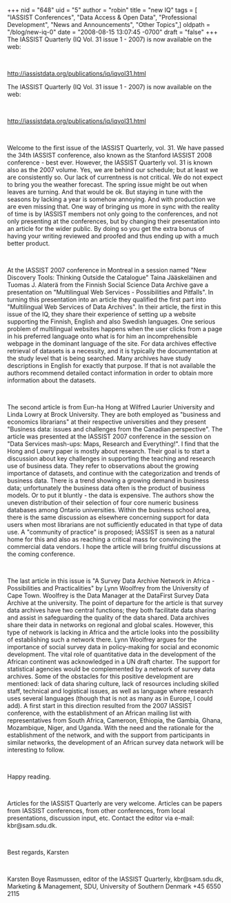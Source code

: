 +++
nid = "648"
uid = "5"
author = "robin"
title = "new IQ"
tags = [ "IASSIST Conferences", "Data Access & Open Data", "Professional Development", "News and Announcements", "Other Topics",]
oldpath = "/blog/new-iq-0"
date = "2008-08-15 13:07:45 -0700"
draft = "false"
+++
The IASSIST Quarterly (IQ Vol. 31 issue 1 - 2007) is now available on
the web:

 

<http://iassistdata.org/publications/iq/iqvol31.html>

The IASSIST Quarterly (IQ Vol. 31 issue 1 - 2007) is now available on
the web:

 

<http://iassistdata.org/publications/iq/iqvol31.html>

 

Welcome to the first issue of the IASSIST Quarterly, vol. 31. We have
passed the 34th IASSIST conference, also known as the Stanford IASSIST
2008 conference - best ever. However, the IASSIST Quarterly vol. 31 is
known also as the 2007 volume. Yes, we are behind our schedule; but at
least we are consistently so. Our lack of currentness is not critical.
We do not expect to bring you the weather forecast. The spring issue
might be out when leaves are turning. And that would be ok. But staying
in tune with the seasons by lacking a year is somehow annoying. And with
production we are even missing that. One way of bringing us more in sync
with the reality of time is by IASSIST members not only going to the
conferences, and not only presenting at the conferences, but by changing
their presentation into an article for the wider public. By doing so you
get the extra bonus of having your writing reviewed and proofed and thus
ending up with a much better product.

 

At the IASSIST 2007 conference in Montreal in a session named \"New
Discovery Tools: Thinking Outside the Catalogue\" Taina Jääskeläinen and
Tuomas J. Alaterä from the Finnish Social Science Data Archive gave a
presentation on \"Multilingual Web Services - Possibilities and
Pitfalls\". In turning this presentation into an article they qualified
the first part into \"Multilingual Web Services of Data Archives\". In
their article, the first in this issue of the IQ, they share their
experience of setting up a website supporting the Finnish, English and
also Swedish languages. One serious problem of multilingual websites
happens when the user clicks from a page in his preferred language onto
what is for him an incomprehensible webpage in the dominant language of
the site. For data archives effective retrieval of datasets is a
necessity, and it is typically the documentation at the study level that
is being searched. Many archives have study descriptions in English for
exactly that purpose. If that is not available the authors recommend
detailed contact information in order to obtain more information about
the datasets.

 

The second article is from Eun-ha Hong at Wilfred Laurier University and
Linda Lowry at Brock University. They are both employed as \"business
and economics librarians\" at their respective universities and they
present \"Business data: issues and challenges from the Canadian
perspective\". The article was presented at the IASSIST 2007 conference
in the session on \"Data Services mash-ups: Maps, Research and
Everything!\". I find that the Hong and Lowry paper is mostly about
research. Their goal is to start a discussion about key challenges in
supporting the teaching and research use of business data. They refer to
observations about the growing importance of datasets, and continue with
the categorization and trends of business data. There is a trend showing
a growing demand in business data; unfortunately the business data often
is the product of business models. Or to put it bluntly - the data is
expensive. The authors show the uneven distribution of their selection
of four core numeric business databases among Ontario universities.
Within the business school area, there is the same discussion as
elsewhere concerning support for data users when most librarians are not
sufficiently educated in that type of data use. A "community of
practice\" is proposed; IASSIST is seen as a natural home for this and
also as reaching a critical mass for convincing the commercial data
vendors. I hope the article will bring fruitful discussions at the
coming conference.

 

The last article in this issue is \"A Survey Data Archive Network in
Africa - Possibilities and Practicalities\" by Lynn Woolfrey from the
University of Cape Town. Woolfrey is the Data Manager at the DataFirst
Survey Data Archive at the university. The point of departure for the
article is that survey data archives have two central functions; they
both facilitate data sharing and assist in safeguarding the quality of
the data shared. Data archives share their data in networks on regional
and global scales. However, this type of network is lacking in Africa
and the article looks into the possibility of establishing such a
network there. Lynn Woolfrey argues for the importance of social survey
data in policy-making for social and economic development. The vital
role of quantitative data in the development of the African continent
was acknowledged in a UN draft charter. The support for statistical
agencies would be complemented by a network of survey data archives.
Some of the obstacles for this positive development are mentioned: lack
of data sharing culture, lack of resources including skilled staff,
technical and logistical issues, as well as language where research uses
several languages (though that is not as many as in Europe, I could
add). A first start in this direction resulted from the 2007 IASSIST
conference, with the establishment of an African mailing list with
representatives from South Africa, Cameroon, Ethiopia, the Gambia,
Ghana, Mozambique, Niger, and Uganda. With the need and the rationale
for the establishment of the network, and with the support from
participants in similar networks, the development of an African survey
data network will be interesting to follow.

 

Happy reading.

 

Articles for the IASSIST Quarterly are very welcome. Articles can be
papers from IASSIST conferences, from other conferences, from local
presentations, discussion input, etc. Contact the editor via e-mail:
kbr\@sam.sdu.dk.

 

Best regards, Karsten

 

Karsten Boye Rasmussen, editor of the IASSIST Quarterly,
kbr\@sam.sdu.dk, Marketing & Management, SDU, University of Southern
Denmark +45 6550 2115

